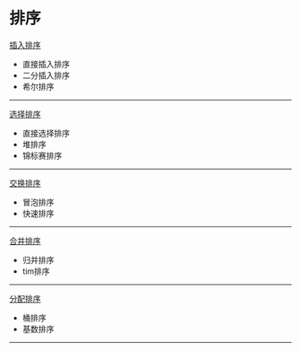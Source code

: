 # 排序

[插入排序](./insertSort.md)

+ 直接插入排序
+ 二分插入排序
+ 希尔排序

---

[选择排序](./selectSort.md)

+ 直接选择排序
+ 堆排序
+ 锦标赛排序


---

[交换排序](./swapSort.md)

+ 冒泡排序
+ 快速排序

---

[合并排序](./mergeSort.md)

+ 归并排序
+ tim排序

---

[分配排序](./allocSort.md)

+ 桶排序
+ 基数排序

---